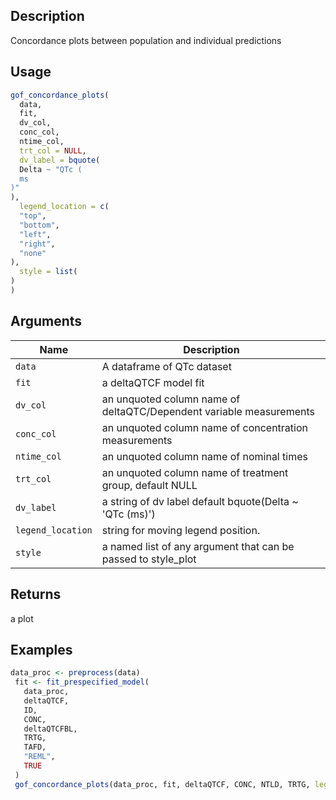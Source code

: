 ## Description

Concordance plots between population and individual predictions

## Usage

```r
gof_concordance_plots(
  data,
  fit,
  dv_col,
  conc_col,
  ntime_col,
  trt_col = NULL,
  dv_label = bquote(
  Delta ~ "QTc (
  ms
)"
),
  legend_location = c(
  "top",
  "bottom",
  "left",
  "right",
  "none"
),
  style = list(
)
)
```

## Arguments

| Name | Description |
|------|-------------|
| `data` | A dataframe of QTc dataset |
| `fit` | a deltaQTCF model fit |
| `dv_col` | an unquoted column name of deltaQTC/Dependent variable measurements |
| `conc_col` | an unquoted column name of concentration measurements |
| `ntime_col` | an unquoted column name of nominal times |
| `trt_col` | an unquoted column name of treatment group, default NULL |
| `dv_label` | a string of dv label default bquote(Delta ~ 'QTc (ms)') |
| `legend_location` | string for moving legend position. |
| `style` | a named list of any argument that can be passed to style_plot |

## Returns

a plot

## Examples

```r
data_proc <- preprocess(data)
 fit <- fit_prespecified_model(
   data_proc,
   deltaQTCF,
   ID,
   CONC,
   deltaQTCFBL,
   TRTG,
   TAFD,
   "REML",
   TRUE
 )
 gof_concordance_plots(data_proc, fit, deltaQTCF, CONC, NTLD, TRTG, legend_location = "top")
```


